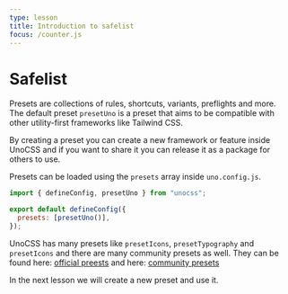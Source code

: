 ```yaml
---
type: lesson
title: Introduction to safelist
focus: /counter.js
---
```


# Safelist

Presets are collections of rules, shortcuts, variants, preflights and more. The default preset `presetUno` is a preset that aims to be compatible with other utility-first frameworks like Tailwind CSS.

By creating a preset you can create a new framework or feature inside UnoCSS and if you want to share it you can release it as a package for others to use. 

Presets can be loaded using the `presets` array inside `uno.config.js`. 

```js
import { defineConfig, presetUno } from "unocss";

export default defineConfig({
  presets: [presetUno()],
});
```

UnoCSS has many presets like `presetIcons`, `presetTypography` and `presetIcons` and there are many community presets as well. They can be found here: [official preests](https://unocss.dev/presets/) and here: [community presets](https://unocss.dev/presets/community)

In the next lesson we will create a new preset and use it.
